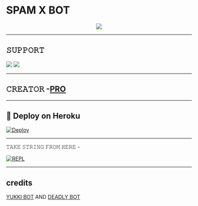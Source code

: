 # SPAM X BOT

<p align="center">
  <img src="https://telegra.ph/file/f587ba4e63d33c5c85150.jpg">
</p>

-------------------------------------------------

## 𝚂𝚄𝙿𝙿𝙾𝚁𝚃 
                          
<a href="https://t.me/SPAMX_CHAT"><img src="https://img.shields.io/badge/Join-SUPPORT%20GROUP-red.svg?logo=Telegram"></a>
<a href="https://t.me/SPAMX_SUPPORT"><img src="https://img.shields.io/badge/Join-SUPPORT%20CHANNEL-red.svg?logo=Telegram"></a>

-------------------------------------------------

## 𝙲𝚁𝙴𝙰𝚃𝙾𝚁 -[PRO](t.me/LEGENDJATTRAVI1)

-------------------------------------------------

## 🚀 Deploy on Heroku 
[![Deploy](https://www.herokucdn.com/deploy/button.svg)](https://dashboard.heroku.com/new?template=https%3A%2F%2Fgithub.com%2Fsameerpanthi%2FSPAM-X-BOT)

------------------------------------------------

𝚃𝙰𝙺𝙴 𝚂𝚃𝚁𝙸𝙽𝙶 𝙵𝚁𝙾𝙼 𝙷𝙴𝚁𝙴 - 

[![REPL](https://repl.it/badge/github/spandey112/SensibleUserbot)](https://replit.com/@sameerpanthi/DEADLY-FIGHTERS-BOT#main.py)
    
-------------------------------------------------

## credits 

[YUKKI BOT](https://github.com/YukkiBot/YukkiMultiSpamBot) AND
[DEADLY BOT](https://github.com/sameerpanthi/DEADLY-OP-BOT)
